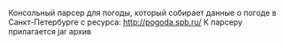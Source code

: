 Консольный парсер для погоды, который собирает данные о погоде в Санкт-Петербурге с ресурса: http://pogoda.spb.ru/
К парсеру прилагается jar архив
